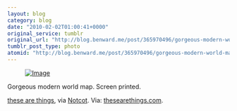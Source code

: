 ```yaml
---
layout: blog
category: blog
date: "2010-02-02T01:00:41+0000"
original_service: tumblr
original_url: "http://blog.benward.me/post/365970496/gorgeous-modern-world-map-screen-printed-these"
tumblr_post_type: photo
atomid: "http://blog.benward.me/post/365970496/gorgeous-modern-world-map-screen-printed-these"
---
```

<figure class="photo">
  <a href="http://www.thesearethings.com/map06.html"><img src="http://benward.me/res/tumblr/media/365970496/0.jpg" alt="Image"></a>
</figure>

Gorgeous modern world map. Screen printed. 

<a href="http://www.thesearethings.com/map06.html">these are things</a>, via [Notcot](http://www.notcot.org/post/28087/).
Via: [thesearethings.com](http://www.thesearethings.com/map06.html).